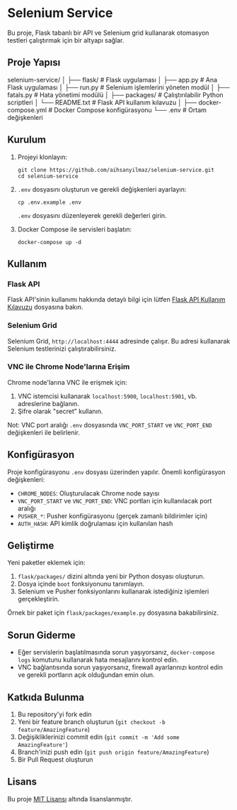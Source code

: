 # Selenium Service

Bu proje, Flask tabanlı bir API ve Selenium grid kullanarak otomasyon testleri çalıştırmak için bir altyapı sağlar.

## Proje Yapısı

selenium-service/
│
├── flask/ # Flask uygulaması
│ ├── app.py # Ana Flask uygulaması
│ ├── run.py # Selenium işlemlerini yöneten modül
│ ├── fatals.py # Hata yönetimi modülü
│ ├── packages/ # Çalıştırılabilir Python scriptleri
│ └── README.txt # Flask API kullanım kılavuzu
│
├── docker-compose.yml # Docker Compose konfigürasyonu
└── .env # Ortam değişkenleri


## Kurulum

1. Projeyi klonlayın:
   ```
   git clone https://github.com/aihsanyilmaz/selenium-service.git
   cd selenium-service
   ```

2. `.env` dosyasını oluşturun ve gerekli değişkenleri ayarlayın:
   ```
   cp .env.example .env
   ```
   `.env` dosyasını düzenleyerek gerekli değerleri girin.

3. Docker Compose ile servisleri başlatın:
   ```
   docker-compose up -d
   ```

## Kullanım

### Flask API

Flask API'sinin kullanımı hakkında detaylı bilgi için lütfen [Flask API Kullanım Kılavuzu](flask/README_TR.md) dosyasına bakın.

### Selenium Grid

Selenium Grid, `http://localhost:4444` adresinde çalışır. Bu adresi kullanarak Selenium testlerinizi çalıştırabilirsiniz.

### VNC ile Chrome Node'larına Erişim

Chrome node'larına VNC ile erişmek için:

1. VNC istemcisi kullanarak `localhost:5900`, `localhost:5901`, vb. adreslerine bağlanın.
2. Şifre olarak "secret" kullanın.

Not: VNC port aralığı `.env` dosyasında `VNC_PORT_START` ve `VNC_PORT_END` değişkenleri ile belirlenir.

## Konfigürasyon

Proje konfigürasyonu `.env` dosyası üzerinden yapılır. Önemli konfigürasyon değişkenleri:

- `CHROME_NODES`: Oluşturulacak Chrome node sayısı
- `VNC_PORT_START` ve `VNC_PORT_END`: VNC portları için kullanılacak port aralığı
- `PUSHER_*`: Pusher konfigürasyonu (gerçek zamanlı bildirimler için)
- `AUTH_HASH`: API kimlik doğrulaması için kullanılan hash

## Geliştirme

Yeni paketler eklemek için:

1. `flask/packages/` dizini altında yeni bir Python dosyası oluşturun.
2. Dosya içinde `boot` fonksiyonunu tanımlayın.
3. Selenium ve Pusher fonksiyonlarını kullanarak istediğiniz işlemleri gerçekleştirin.

Örnek bir paket için `flask/packages/example.py` dosyasına bakabilirsiniz.

## Sorun Giderme

- Eğer servislerin başlatılmasında sorun yaşıyorsanız, `docker-compose logs` komutunu kullanarak hata mesajlarını kontrol edin.
- VNC bağlantısında sorun yaşıyorsanız, firewall ayarlarınızı kontrol edin ve gerekli portların açık olduğundan emin olun.

## Katkıda Bulunma

1. Bu repository'yi fork edin
2. Yeni bir feature branch oluşturun (`git checkout -b feature/AmazingFeature`)
3. Değişikliklerinizi commit edin (`git commit -m 'Add some AmazingFeature'`)
4. Branch'inizi push edin (`git push origin feature/AmazingFeature`)
5. Bir Pull Request oluşturun

## Lisans

Bu proje [MIT Lisansı](LICENSE) altında lisanslanmıştır.